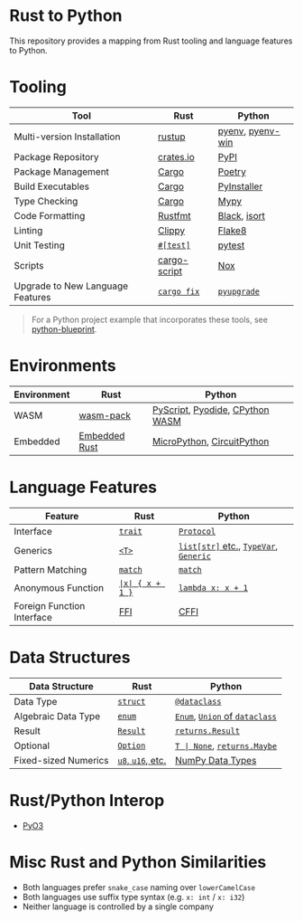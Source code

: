 # Rust to Python

This repository provides a mapping from Rust tooling and language features to Python.

# Tooling

| Tool | Rust | Python
| - | - | -
| Multi-version Installation | [rustup][rustup] | [pyenv][pyenv], [pyenv-win][pyenv-win]
| Package Repository | [crates.io][crates.io] | [PyPI][PyPI]
| Package Management | [Cargo][Cargo] | [Poetry][Poetry]
| Build Executables | [Cargo][Cargo] | [PyInstaller][PyInstaller]
| Type Checking | [Cargo][Cargo] | [Mypy]
| Code Formatting | [Rustfmt][Rustfmt] | [Black][Black], [isort][isort]
| Linting | [Clippy][Clippy] | [Flake8][Flake8]
| Unit Testing | [`#[test]`][test] | [pytest][pytest]
| Scripts | [cargo-script][cargo-script] | [Nox][Nox]
| Upgrade to New Language Features | [`cargo fix`][cargo-fix] | [`pyupgrade`][pyupgrade]

[rustup]: https://www.rust-lang.org/tools/install
[pyenv]: https://github.com/pyenv/pyenv
[pyenv-win]: https://github.com/pyenv-win/pyenv-win
[crates.io]: https://crates.io/
[PyPI]: https://pypi.org/
[Cargo]: https://doc.rust-lang.org/cargo/
[Poetry]: https://python-poetry.org/
[PyInstaller]: https://pyinstaller.org/en/stable/
[Mypy]: https://mypy.readthedocs.io/en/stable/
[Rustfmt]: https://rust-lang.github.io/rustfmt
[Black]: https://black.readthedocs.io/en/stable/
[isort]: https://pycqa.github.io/isort/
[Clippy]: https://github.com/rust-lang/rust-clippy
[Flake8]: https://flake8.pycqa.org/en/latest/
[test]: https://doc.rust-lang.org/book/ch11-01-writing-tests.html
[pytest]: https://docs.pytest.org/
[cargo-script]: https://github.com/DanielKeep/cargo-script
[Nox]: https://nox.thea.codes/en/stable/
[cargo-fix]: https://github.com/rust-lang/rustfix
[pyupgrade]: https://github.com/asottile/pyupgrade

> For a Python project example that incorporates these tools, see 
> [python-blueprint](https://github.com/johnthagen/python-blueprint).

# Environments

| Environment | Rust | Python
| - | - | -
| WASM | [wasm-pack][wasm-pack] | [PyScript][PyScript], [Pyodide][Pyodide], [CPython WASM][CPython WASM]
| Embedded | [Embedded Rust][Embedded Rust] | [MicroPython][MicroPython], [CircuitPython][CircuitPython]

[wasm-pack]: https://rustwasm.github.io/
[PyScript]: https://pyscript.net/
[Pyodide]: https://pyodide.org/en/stable/
[CPython WASM]: https://github.com/ethanhs/python-wasm
[Embedded Rust]: https://docs.rust-embedded.org/book/
[MicroPython]: https://micropython.org/
[CircuitPython]: https://circuitpython.org/

# Language Features

| Feature | Rust | Python
| - | - | -
| Interface | [`trait`][trait] | [`Protocol`][Protocol]
| Generics | [`<T>`][Rust Generic] | [`list[str]` etc.][PEP 585], [`TypeVar`][TypeVar], [`Generic`][Generic]
| Pattern Matching | [`match`][Pattern Syntax] | [`match`][PEP 634]
| Anonymous Function | [`\|x\| { x + 1 }`][Closure] | [`lambda x: x + 1`][Lambda]
| Foreign Function Interface | [FFI][Rust FFI] | [CFFI][CFFI]

[trait]: https://doc.rust-lang.org/book/ch10-02-traits.html
[Protocol]: https://docs.python.org/3/library/typing.html#typing.Protocol
[Rust Generic]: https://doc.rust-lang.org/book/ch10-01-syntax.html
[PEP 585]: https://peps.python.org/pep-0585/
[TypeVar]: https://docs.python.org/3/library/typing.html#generics
[Generic]: https://docs.python.org/3/library/typing.html#typing.Generic
[Pattern Syntax]: https://doc.rust-lang.org/book/ch18-03-pattern-syntax.html
[PEP 634]: https://peps.python.org/pep-0634/
[Closure]: https://doc.rust-lang.org/book/ch13-01-closures.html
[Lambda]: https://docs.python.org/3/reference/expressions.html#lambda
[Rust FFI]: https://doc.rust-lang.org/nomicon/ffi.html
[CFFI]: https://cffi.readthedocs.io/en/latest/

# Data Structures

| Data Structure | Rust | Python
| - | - | -
| Data Type | [`struct`][struct] | [`@dataclass`][dataclass]
| Algebraic Data Type | [`enum`][enum] | [`Enum`][Enum], [`Union` of `dataclass`][union-dataclass]
| Result | [`Result`][Result] | [`returns.Result`][returns Result]
| Optional | [`Option`][Option] | [`T \| None`][Optional], [`returns.Maybe`][Maybe]
| Fixed-sized Numerics | [`u8`, `u16`, etc.][Rust Data Types] | [NumPy Data Types][NumPy Data Types]

[struct]: https://doc.rust-lang.org/book/ch05-01-defining-structs.html
[dataclass]: https://docs.python.org/3/library/dataclasses.html
[enum]: https://doc.rust-lang.org/book/ch06-01-defining-an-enum.html
[Enum]: https://docs.python.org/3/library/enum.html
[union-dataclass]: https://stackoverflow.com/a/71519690
[Result]: https://doc.rust-lang.org/std/result/
[returns Result]: https://returns.readthedocs.io/en/latest/pages/result.html
[Option]: https://doc.rust-lang.org/std/option/
[Optional]: https://docs.python.org/3/library/typing.html#typing.Optional
[Maybe]: https://returns.readthedocs.io/en/latest/pages/maybe.html
[Rust Data Types]: https://doc.rust-lang.org/book/ch03-02-data-types.html
[NumPy Data Types]: https://numpy.org/doc/stable/user/basics.types.html

# Rust/Python Interop

- [PyO3](https://pyo3.rs/)

# Misc Rust and Python Similarities

- Both languages prefer `snake_case` naming over `lowerCamelCase`
- Both languages use suffix type syntax (e.g. `x: int` / `x: i32`)
- Neither language is controlled by a single company
